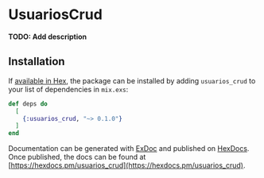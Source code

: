 # UsuariosCrud

**TODO: Add description**

## Installation

If [available in Hex](https://hex.pm/docs/publish), the package can be installed
by adding `usuarios_crud` to your list of dependencies in `mix.exs`:

```elixir
def deps do
  [
    {:usuarios_crud, "~> 0.1.0"}
  ]
end
```

Documentation can be generated with [ExDoc](https://github.com/elixir-lang/ex_doc)
and published on [HexDocs](https://hexdocs.pm). Once published, the docs can
be found at [https://hexdocs.pm/usuarios_crud](https://hexdocs.pm/usuarios_crud).

